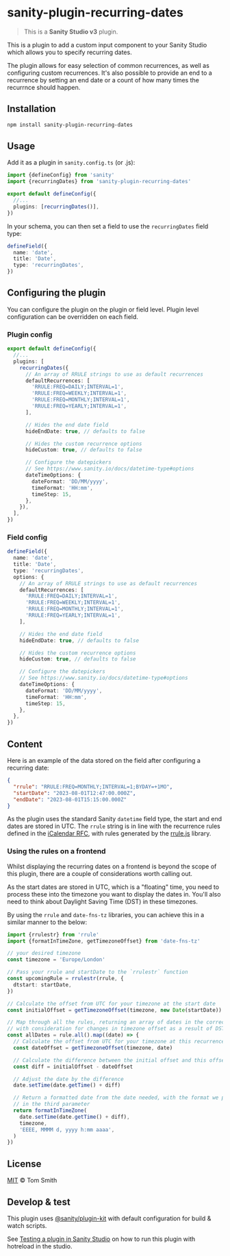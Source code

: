 # sanity-plugin-recurring-dates

> This is a **Sanity Studio v3** plugin.

This is a plugin to add a custom input component to your Sanity Studio which allows you to specify recurring dates.

The plugin allows for easy selection of common recurrences, as well as configuring custom recurrences. It's also possible to provide an end to a recurrence by setting an end date or a count of how many times the recurrnce should happen.

## Installation

```sh
npm install sanity-plugin-recurring-dates
```

## Usage

Add it as a plugin in `sanity.config.ts` (or .js):

```ts
import {defineConfig} from 'sanity'
import {recurringDates} from 'sanity-plugin-recurring-dates'

export default defineConfig({
  //...
  plugins: [recurringDates()],
})
```

In your schema, you can then set a field to use the `recurringDates` field type:

```ts
defineField({
  name: 'date',
  title: 'Date',
  type: 'recurringDates',
})
```

## Configuring the plugin

You can configure the plugin on the plugin or field level. Plugin level configuration can be overridden on each field.

### Plugin config

```ts
export default defineConfig({
  //...
  plugins: [
    recurringDates({
      // An array of RRULE strings to use as default recurrences
      defaultRecurrences: [
        'RRULE:FREQ=DAILY;INTERVAL=1',
        'RRULE:FREQ=WEEKLY;INTERVAL=1',
        'RRULE:FREQ=MONTHLY;INTERVAL=1',
        'RRULE:FREQ=YEARLY;INTERVAL=1',
      ],

      // Hides the end date field
      hideEndDate: true, // defaults to false

      // Hides the custom recurrence options
      hideCustom: true, // defaults to false

      // Configure the datepickers
      // See https://www.sanity.io/docs/datetime-type#options
      dateTimeOptions: {
        dateFormat: 'DD/MM/yyyy',
        timeFormat: 'HH:mm',
        timeStep: 15,
      },
    }),
  ],
})
```

### Field config

```ts
defineField({
  name: 'date',
  title: 'Date',
  type: 'recurringDates',
  options: {
    // An array of RRULE strings to use as default recurrences
    defaultRecurrences: [
      'RRULE:FREQ=DAILY;INTERVAL=1',
      'RRULE:FREQ=WEEKLY;INTERVAL=1',
      'RRULE:FREQ=MONTHLY;INTERVAL=1',
      'RRULE:FREQ=YEARLY;INTERVAL=1',
    ],

    // Hides the end date field
    hideEndDate: true, // defaults to false

    // Hides the custom recurrence options
    hideCustom: true, // defaults to false

    // Configure the datepickers
    // See https://www.sanity.io/docs/datetime-type#options
    dateTimeOptions: {
      dateFormat: 'DD/MM/yyyy',
      timeFormat: 'HH:mm',
      timeStep: 15,
    },
  },
})
```

## Content

Here is an example of the data stored on the field after configuring a recurring date:

```json
{
  "rrule": "RRULE:FREQ=MONTHLY;INTERVAL=1;BYDAY=+1MO",
  "startDate": "2023-08-01T12:47:00.000Z",
  "endDate": "2023-08-01T15:15:00.000Z"
}
```

As the plugin uses the standard Sanity `datetime` field type, the start and end dates are stored in UTC. The `rrule` string is in line with the recurrence rules defined in the [iCalendar RFC](https://tools.ietf.org/html/rfc5545), with rules generated by the [rrule.js](https://github.com/jakubroztocil/rrule) library.

### Using the rules on a frontend

Whilst displaying the recurring dates on a frontend is beyond the scope of this plugin, there are a couple of considerations worth calling out.

As the start dates are stored in UTC, which is a "floating" time, you need to process these into the timezone you want to display the dates in. You'll also need to think about Daylight Saving Time (DST) in these timezones.

By using the `rrule` and `date-fns-tz` libraries, you can achieve this in a similar manner to the below:

```ts
import {rrulestr} from 'rrule'
import {formatInTimeZone, getTimezoneOffset} from 'date-fns-tz'

// your desired timezone
const timezone = 'Europe/London'

// Pass your rrule and startDate to the `rrulestr` function
const upcomingRule = rrulestr(rrule, {
  dtstart: startDate,
})

// Calculate the offset from UTC for your timezone at the start date
const initialOffset = getTimezoneOffset(timezone, new Date(startDate))

// Map through all the rules, returning an array of dates in the correct timezone
// with consideration for changes in timezone offset as a result of DST
const allDates = rule.all().map((date) => {
  // Calculate the offset from UTC for your timezone at this recurrence
  const dateOffset = getTimezoneOffset(timezone, date)

  // Calculate the difference between the initial offset and this offset
  const diff = initialOffset - dateOffset

  // Adjust the date by the difference
  date.setTime(date.getTime() + diff)

  // Return a formatted date from the date needed, with the format we pass
  // in the third parameter
  return formatInTimeZone(
    date.setTime(date.getTime() + diff),
    timezone,
    'EEEE, MMMM d, yyyy h:mm aaaa',
  )
})
```

## License

[MIT](LICENSE) © Tom Smith

## Develop & test

This plugin uses [@sanity/plugin-kit](https://github.com/sanity-io/plugin-kit)
with default configuration for build & watch scripts.

See [Testing a plugin in Sanity Studio](https://github.com/sanity-io/plugin-kit#testing-a-plugin-in-sanity-studio)
on how to run this plugin with hotreload in the studio.
